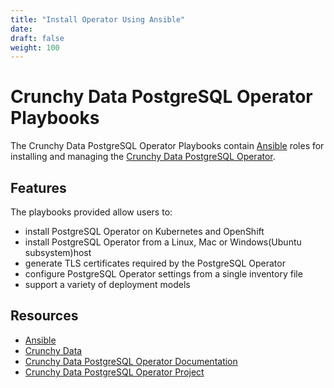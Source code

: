 ```yaml
---
title: "Install Operator Using Ansible"
date:
draft: false
weight: 100
---
```


# Crunchy Data PostgreSQL Operator Playbooks

The Crunchy Data PostgreSQL Operator Playbooks contain [Ansible](https://www.ansible.com/)
roles for installing and managing the [Crunchy Data PostgreSQL Operator](https://access.crunchydata.com/documentation/postgres-operator/4.2.1/installation/install-with-ansible/).  

## Features

The playbooks provided allow users to:

* install PostgreSQL Operator on Kubernetes and OpenShift
* install PostgreSQL Operator from a Linux, Mac or Windows(Ubuntu subsystem)host
* generate TLS certificates required by the PostgreSQL Operator
* configure PostgreSQL Operator settings from a single inventory file
* support a variety of deployment models

## Resources

* [Ansible](https://www.ansible.com/)
* [Crunchy Data](https://www.crunchydata.com/)
* [Crunchy Data PostgreSQL Operator Documentation](https://crunchydata.github.io/postgres-operator/stable/)
* [Crunchy Data PostgreSQL Operator Project](https://github.com/CrunchyData/postgres-operator)
